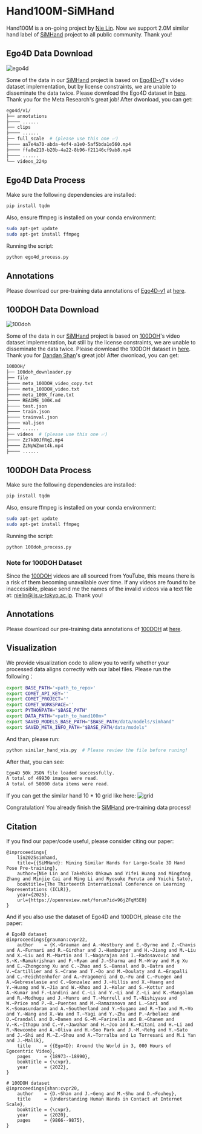 # Hand100M-SiMHand
Hand100M is a on-going project by [Nie Lin](https://lin-nie.github.io/). Now we support 2.0M similar hand label of [SiMHand](https://github.com/ut-vision/SiMHand) project to all public community. Thank you!


## Ego4D Data Download
![ego4d](ego-4d-01.png)

Some of the data in our [SiMHand](https://github.com/ut-vision/SiMHand) project is based on [Ego4D-v1](https://ego4d-data.org/)'s video dataset implementation, but by license constraints, we are unable to disseminate the data twice. Please download the Ego4D dataset in [here](https://ego4d-data.org/). Thank you for the Meta Research's great job! After dwonload, you can get:
```bash
ego4d/v1/
├── annotations
├──── ......
├── clips
├──── ......
├── full_scale  # (please use this one ✅)
├──── aa7e4a70-abda-4ef4-a1e0-5af5bda1e560.mp4
├──── ffa8e210-b20b-4a22-8b96-f21146cf9ab8.mp4
├──── ......
└── videos_224p
```

## Ego4D Data Process
Make sure the following dependencies are installed:
```bash
pip install tqdm
```

Also, ensure ffmpeg is installed on your conda environment:
```bash
sudo apt-get update
sudo apt-get install ffmpeg
```

Running the script:
```bash
python ego4d_process.py
```

## Annotations
Please download our pre-training data annotations of [Ego4D-v1](https://ego4d-data.org/) at [here](https://drive.google.com/drive/folders/1OC1X5iJsc8oMOOLw-UOZSzaNHzqP4LFg?usp=sharing).


## 100DOH Data Download
![100doh](100doh.jpg)

Some of the data in our [SiMHand](https://github.com/ut-vision/SiMHand) project is based on [100DOH](https://fouheylab.eecs.umich.edu/~dandans/projects/100DOH/index.html)'s video dataset implementation, but still by the license constraints, we are unable to disseminate the data twice. Please download the 100DOH dataset in [here](https://ego4d-data.org/). Thank you for [Dandan Shan](https://ddshan.github.io/)'s great job! After dwonload, you can get:
```bash
100DOH/
├── 100doh_downloader.py
├── file
├──── meta_100DOH_video_copy.txt
├──── meta_100DOH_video.txt
├──── meta_100K_frame.txt
├──── README_100K.md
├──── test.json
├──── train.json
├──── trainval.json
├──── val.json
├──── ......
├── videos  # (please use this one ✅)
├──── Zz7k80JfRqI.mp4
├──── ZzNpWZmmt4k.mp4
├──── ......
```
## 100DOH Data Process
Make sure the following dependencies are installed:
```bash
pip install tqdm
```

Also, ensure ffmpeg is installed on your conda environment:
```bash
sudo apt-get update
sudo apt-get install ffmpeg
```

Running the script:
```bash
python 100doh_process.py
```

### Note for 100DOH Dataset
Since the [100DOH](https://fouheylab.eecs.umich.edu/~dandans/projects/100DOH/index.html) videos are all sourced from YouTube, this means there is a risk of them becoming unavailable over time. If any videos are found to be inaccessible, please send me the names of the invalid videos via a text file at: [nielin@iis.u-tokyo.ac.jp](nielin@iis.u-tokyo.ac.jp). Thank you!


## Annotations
Please download our pre-training data annotations of [100DOH](https://fouheylab.eecs.umich.edu/~dandans/projects/100DOH/index.html) at [here](https://drive.google.com/drive/folders/1dUHM-YzIgc_FQau8rqOsl3xPC90HYIdj?usp=sharing).

## Visualization
We provide visualization code to allow you to verify whether your processed data aligns correctly with our label files. Please run the following：
```bash
export BASE_PATH='<path_to_repo>'
export COMET_API_KEY=''
export COMET_PROJECT=''
export COMET_WORKSPACE=''
export PYTHONPATH="$BASE_PATH"
export DATA_PATH="<path_to_hand100m>"
export SAVED_MODELS_BASE_PATH="$BASE_PATH/data/models/simhand"
export SAVED_META_INFO_PATH="$BASE_PATH/data/models" 
```

And than, please run:
```bash
python similar_hand_vis.py  # Please review the file before runing!
```

After that, you can see:
```bash
Ego4D 50k JSON file loaded successfully.
A total of 49930 images were read.
A total of 50000 data items were read.
```

If you can get the similar hand 10 * 10 grid like here:
![grid](./visualization/vis_10x10_grid.jpg)

Congratulation! You already finish the [SiMHand](https://github.com/ut-vision/SiMHand) pre-training data process!

## Citation
If you find our paper/code useful, please consider citing our paper:


```
@inproceedings{
    lin2025simhand,
    title={{SiMHand}: Mining Similar Hands for Large-Scale 3D Hand Pose Pre-training},
    author={Nie Lin and Takehiko Ohkawa and Yifei Huang and Mingfang Zhang and Minjie Cai and Ming Li and Ryosuke Furuta and Yoichi Sato},
    booktitle={The Thirteenth International Conference on Learning Representations (ICLR)},
    year={2025},
    url={https://openreview.net/forum?id=96jZFqM5E0}
}
```

And if you also use the dataset of Ego4D and 100DOH, please cite the paper:
```
# Ego4D dataset
@inproceedings{grauman:cvpr22,
    author    = {K.~Grauman and A.~Westbury and E.~Byrne and Z.~Chavis and A.~Furnari and R.~Girdhar and J.~Hamburger and H.~Jiang and M.~Liu and X.~Liu and M.~Martin and T.~Nagarajan and I.~Radosavovic and S.~K.~Ramakrishnan and F.~Ryan and J.~Sharma and M.~Wray and M.g Xu and E.~Zhongcong Xu and C.~Zhao and S.~Bansal and D.~Batra and V.~Cartillier and S.~Crane and T.~Do and M.~Doulaty and A.~Erapalli and C.~Feichtenhofer and A.~Fragomeni and Q.~Fu and C.~Fuegen and A.~Gebreselasie and C.~Gonzalez and J.~Hillis and X.~Huang and Y.~Huang and W.~Jia and W.~Khoo and J.~Kolar and S.~Kottur and A.~Kumar and F.~Landini and C.~Li and Y.~Li and Z.~Li and K.~Mangalam and R.~Modhugu and J.~Munro and T.~Murrell and T.~Nishiyasu and W.~Price and P.~R.~Puentes and M.~Ramazanova and L.~Sari and K.~Somasundaram and A.~Southerland and Y.~Sugano and R.~Tao and M.~Vo and Y.~Wang and X.~Wu and T.~Yagi and Y.~Zhu and P.~Arbelaez and D.~Crandall and D.~Damen and G.~M.~Farinella and B.~Ghanem and V.~K.~Ithapu and C.~V.~Jawahar and H.~Joo and K.~Kitani and H.~Li and R.~Newcombe and A.~Oliva and H.~Soo Park and J.~M.~Rehg and Y.~Sato and J.~Shi and M.~Z.~Shou and A.~Torralba and Lo Torresani and M.i Yan and J.~Malik},
    title     = {{Ego4D}: Around the World in 3, 000 Hours of Egocentric Video},
    pages     = {18973--18990},
    booktitle = {\cvpr},
    year      = {2022},
}

# 100DOH dataset
@inproceedings{shan:cvpr20,
    author    = {D.~Shan and J.~Geng and M.~Shu and D.~Fouhey},
    title     = {Understanding Human Hands in Contact at Internet Scale},
    booktitle = {\cvpr}, 
    year      = {2020},
    pages     = {9866--9875},
}
```